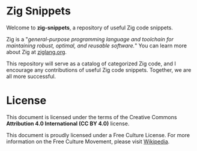 # Zig Snippets

Welcome to **zig-snippets**, a repository of useful Zig code snippets.

Zig is a "_general-purpose programming language and toolchain for maintaining robust, optimal, and reusable software._"
You can learn more about Zig at [ziglang.org](https://ziglang.org).

This repository will serve as a catalog of categorized Zig code, and I encourage any contributions of useful Zig code snippets. Together, we are all more successful.

# License

This document is licensed under the terms of the Creative Commons **Attribution 4.0 International (CC BY 4.0)** license.

This document is proudly licensed under a Free Culture License. For more information on the Free Culture Movement, please visit
[Wikipedia](https://en.wikipedia.org/wiki/Free-culture_movement).

